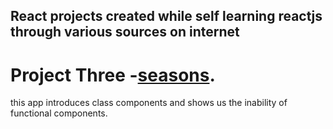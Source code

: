 ## React projects created while self learning reactjs through various sources on internet

Project Three -[seasons](https://github.com/gokintosh/reactprojects/tree/main/seasons).
==========================
this app introduces class components and shows us the inability of functional components.